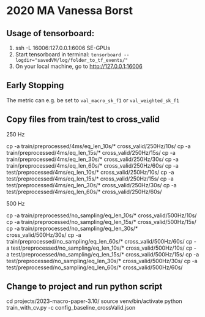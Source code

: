 # 2020 MA Vanessa Borst

## Usage of tensorboard:
1. ssh -L 16006:127.0.0.1:6006 SE-GPUs
2. Start tensorboard in terminal: `tensorboard --logdir="savedVM/log/folder_to_tf_events/"`
3. On your local machine, go to http://127.0.0.1:16006 


## Early Stopping
The metric can e.g. be set to `val_macro_sk_f1` or `val_weighted_sk_f1`



## Copy files from train/test to cross_valid 
250 Hz

cp -a train/preprocessed/4ms/eq_len_10s/* cross_valid/250Hz/10s/
cp -a train/preprocessed/4ms/eq_len_15s/* cross_valid/250Hz/15s/
cp -a train/preprocessed/4ms/eq_len_30s/* cross_valid/250Hz/30s/
cp -a train/preprocessed/4ms/eq_len_60s/* cross_valid/250Hz/60s/
cp -a test/preprocessed/4ms/eq_len_10s/* cross_valid/250Hz/10s/
cp -a test/preprocessed/4ms/eq_len_15s/* cross_valid/250Hz/15s/
cp -a test/preprocessed/4ms/eq_len_30s/* cross_valid/250Hz/30s/
cp -a test/preprocessed/4ms/eq_len_60s/* cross_valid/250Hz/60s/


500 Hz

cp -a train/preprocessed/no_sampling/eq_len_10s/* cross_valid/500Hz/10s/
cp -a train/preprocessed/no_sampling/eq_len_15s/* cross_valid/500Hz/15s/
cp -a train/preprocessed/no_sampling/eq_len_30s/* cross_valid/500Hz/30s/
cp -a train/preprocessed/no_sampling/eq_len_60s/* cross_valid/500Hz/60s/
cp -a test/preprocessed/no_sampling/eq_len_10s/* cross_valid/500Hz/10s/
cp -a test/preprocessed/no_sampling/eq_len_15s/* cross_valid/500Hz/15s/
cp -a test/preprocessed/no_sampling/eq_len_30s/* cross_valid/500Hz/30s/
cp -a test/preprocessed/no_sampling/eq_len_60s/* cross_valid/500Hz/60s/


## Change to project and run python script
cd projects/2023-macro-paper-3.10/
source venv/bin/activate
python train_with_cv.py -c config_baseline_crossValid.json